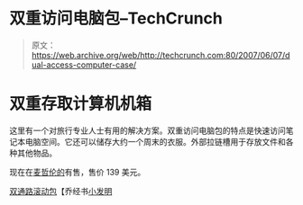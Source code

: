 # 双重访问电脑包–TechCrunch

> 原文：<https://web.archive.org/web/http://techcrunch.com:80/2007/06/07/dual-access-computer-case/>

# 双重存取计算机机箱

这里有一个对旅行专业人士有用的解决方案。双重访问电脑包的特点是快速访问笔记本电脑空间。它还可以储存大约一个周末的衣服。外部拉链槽用于存放文件和各种其他物品。

现在在[麦哲伦的](https://web.archive.org/web/20220218195734/http://www.magellans.com/store/Luggage___BriefcasesLC134?Args=)有售，售价 139 美元。

[双通路滚动包](https://web.archive.org/web/20220218195734/http://www.bookofjoe.com/2007/06/dualaccess_roll.html)【乔经书[小发明](https://web.archive.org/web/20220218195734/http://gizmodo.com/gadgets/travel/dual+access-bag-keeps-your-laptop-at-hand-266793.php)